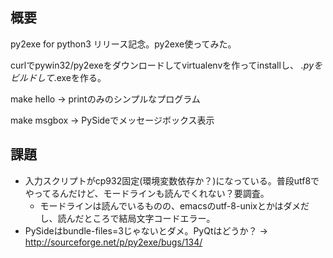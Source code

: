 ﻿<!-- -*- coding: utf-8-with-signature-unix -*- -->

## 概要
py2exe for python3 リリース記念。py2exe使ってみた。

curlでpywin32/py2exeをダウンロードしてvirtualenvを作ってinstallし、
*.pyをビルドして*.exeを作る。

make hello → printのみのシンプルなプログラム

make msgbox → PySideでメッセージボックス表示

## 課題
- 入力スクリプトがcp932固定(環境変数依存か？)になっている。普段utf8でやってるんだけど、モードラインも読んでくれない？要調査。
  - モードラインは読んでいるものの、emacsのutf-8-unixとかはダメだし、読んだところで結局文字コードエラー。
- PySideはbundle-files=3じゃないとダメ。PyQtはどうか？ → http://sourceforge.net/p/py2exe/bugs/134/


